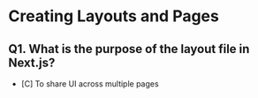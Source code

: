 # Creating Layouts and Pages

## Q1. What is the purpose of the layout file in Next.js?

- [C] To share UI across multiple pages
